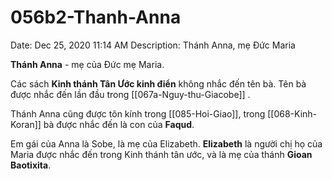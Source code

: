 # 056b2-Thanh-Anna

Date: Dec 25, 2020 11:14 AM
Description: Thánh Anna, mẹ Đức Maria

**Thánh Anna** - mẹ của Đức mẹ Maria. 

Các sách **Kinh thánh Tân Ước kinh điển** không nhắc đến tên bà. Tên bà được nhắc đến lần đầu trong [[067a-Nguy-thu-Giacobe]] .

Thánh Anna cũng được tôn kính trong [[085-Hoi-Giao]], trong [[068-Kinh-Koran]] bà được nhắc đến là con của **Faqud**. 

Em gái của Anna là Sobe, là mẹ của Elizabeth. **Elizabeth** là người chị họ của Maria được nhắc đến trong Kinh thánh tân ước, và là mẹ của thánh **Gioan Baotixita**.